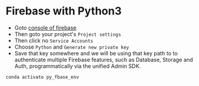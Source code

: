 # Firebase with Python3

- Goto [console of firebase](https://console.firebase.google.com/)
- Then goto your project's `Project settings`
- Then click no `Service Accounts`
- Choose `Python` and `Generate new private key`
- Save that key somewhere and we will be using that key path to to authenticate multiple Firebase features, such as Database, Storage and Auth, programmatically via the unified Admin SDK.


```sh
conda activate py_fbase_env
```